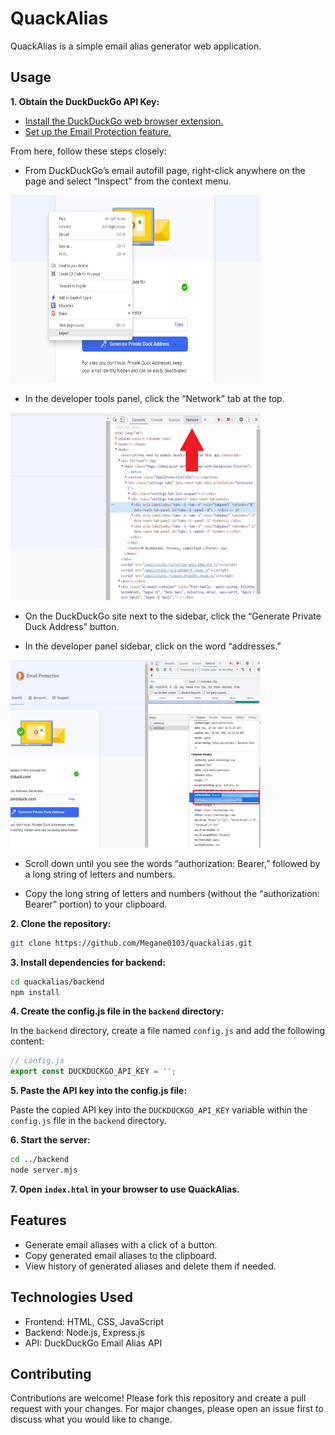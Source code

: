 # QuackAlias

QuackAlias is a simple email alias generator web application.
## Usage

**1. Obtain the DuckDuckGo API Key:**

   - [Install the DuckDuckGo web browser extension.](https://duckduckgo.com/email/)
   - [Set up the Email Protection feature.](https://duckduckgo.com/email/)

From here, follow these steps closely:

-  From DuckDuckGo’s email autofill page, right-click anywhere on the page and select “Inspect” from the context menu.

<img src="images/image1.jpg" alt="Image 1" width="400" height="300">

- In the developer tools panel, click the “Network” tab at the top.

<img src="images/image2.jpg" alt="Image 2" width="400" height="300">

- On the DuckDuckGo site next to the sidebar, click the “Generate Private Duck Address” button.

- In the developer panel sidebar, click on the word “addresses.”

<img src="images/image3.jpg" alt="Image 3" width="400" height="300">

- Scroll down until you see the words “authorization: Bearer,” followed by a long string of letters and numbers.

- Copy the long string of letters and numbers (without the “authorization: Bearer” portion) to your clipboard.

**2. Clone the repository:**

```bash
git clone https://github.com/Megane0103/quackalias.git
```

**3. Install dependencies for backend:**

```bash
cd quackalias/backend
npm install
```

**4. Create the config.js file in the `backend` directory:**

In the `backend` directory, create a file named `config.js` and add the following content:

```javascript
// config.js
export const DUCKDUCKGO_API_KEY = '';
```

**5. Paste the API key into the config.js file:**

Paste the copied API key into the `DUCKDUCKGO_API_KEY` variable within the `config.js` file in the `backend` directory.

**6. Start the server:**

```bash
cd ../backend
node server.mjs
```

**7. Open `index.html` in your browser to use QuackAlias.**

## Features

- Generate email aliases with a click of a button.
- Copy generated email aliases to the clipboard.
- View history of generated aliases and delete them if needed.

## Technologies Used

- Frontend: HTML, CSS, JavaScript
- Backend: Node.js, Express.js
- API: DuckDuckGo Email Alias API

## Contributing

Contributions are welcome! Please fork this repository and create a pull request with your changes. For major changes, please open an issue first to discuss what you would like to change.


